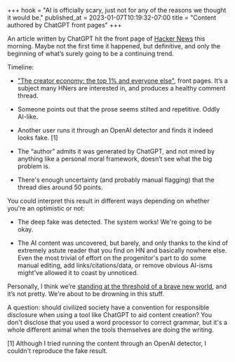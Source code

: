 +++
hook = "AI is officially scary, just not for any of the reasons we thought it would be."
published_at = 2023-01-07T10:19:32-07:00
title = "Content authored by ChatGPT front pages"
+++

An article written by ChatGPT hit the front page of [Hacker News](https://news.ycombinator.com/) this morning. Maybe not the first time it happened, but definitive, and only the beginning of what’s surely going to be a continuing trend.

Timeline:

* ["The creator economy: the top 1% and everyone else"](https://news.ycombinator.com/item?id=34287747), front pages. It’s a subject many HNers are interested in, and produces a healthy comment thread.

* Someone points out that the prose seems stilted and repetitive. Oddly AI-like.

* Another user runs it through an OpenAI detector and finds it indeed looks fake. [1]

* The “author” admits it was generated by ChatGPT, and not mired by anything like a personal moral framework, doesn’t see what the big problem is.

* There's enough uncertainty (and probably manual flagging) that the thread dies around 50 points.

You could interpret this result in different ways depending on whether you're an optimistic or not:

* The deep fake was detected. The system works! We're going to be okay.

* The AI content was uncovered, but barely, and only thanks to the kind of extremely astute reader that you find on HN and basically nowhere else. Even the most trivial of effort on the progenitor's part to do some manual editing, add links/citations/data, or remove obvious AI-isms might've allowed it to coast by unnoticed.

Personally, I think we’re [standing at the threshold of a brave new world](/atoms/giukszs), and it’s not pretty. We're about to be drowning in this stuff.

A question: should civilized society have a convention for responsible disclosure when using a tool like ChatGPT to aid content creation? You don't disclose that you used a word processor to correct grammar, but it's a whole different animal when the tools themselves are doing the writing.

[1] Although I tried running the content through an OpenAI detector, I couldn't reproduce the fake result.
